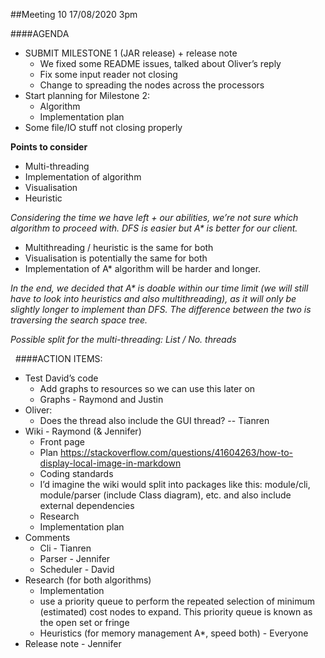 ##Meeting 10
17/08/2020 3pm

####AGENDA
- SUBMIT MILESTONE 1 (JAR release) + release note
    - We fixed some README issues, talked about Oliver’s reply
    - Fix some input reader not closing
    - Change to spreading the nodes across the processors
- Start planning for Milestone 2:
    - Algorithm
    - Implementation plan
- Some file/IO stuff not closing properly

**Points to consider**
- Multi-threading
- Implementation of algorithm
- Visualisation
- Heuristic

_Considering the time we have left + our abilities, we’re not sure which algorithm to proceed with. DFS is easier but A* is better for our client._
- Multithreading / heuristic is the same for both
- Visualisation is potentially the same for both
- Implementation of A* algorithm will be harder and longer.

_In the end, we decided that A* is doable within our time limit (we will still have to look into heuristics and also multithreading), as it will only be slightly longer to implement than DFS. The difference between the two is traversing the search space tree._

_Possible split for the multi-threading: List<Leaves> / No. threads_

&nbsp;
####ACTION ITEMS:
- Test David’s code
    - Add graphs to resources so we can use this later on
    - Graphs - Raymond and Justin
- Oliver:
    - Does the thread also include the GUI thread? -- Tianren
- Wiki - Raymond (& Jennifer)
    - Front page
    - Plan https://stackoverflow.com/questions/41604263/how-to-display-local-image-in-markdown
    - Coding standards
    - I’d imagine the wiki would split into packages like this: module/cli, module/parser (include Class diagram), etc. and also include external dependencies
    - Research
    - Implementation plan
- Comments
    - Cli - Tianren
    - Parser - Jennifer
    - Scheduler - David
- Research (for both algorithms)
    - Implementation
    - use a priority queue to perform the repeated selection of minimum (estimated) cost nodes to expand. This priority queue is known as the open set or fringe
    - Heuristics (for memory management A*, speed both) - Everyone
- Release note - Jennifer